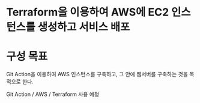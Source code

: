 
# Terraform을 이용하여 AWS에 EC2 인스턴스를 생성하고 서비스 배포

# 구성 목표

Git Action을 이용하여 AWS 인스턴스를 구축하고, 그 안에 웹서버를 구축하는 것을 목적으로 한다.

Git Action / AWS / Terraform 사용 예정
